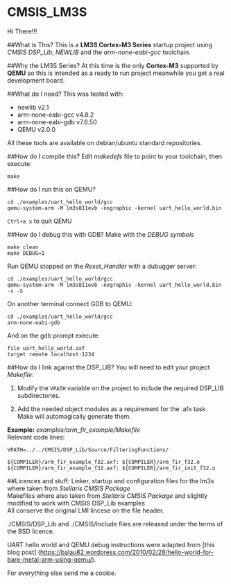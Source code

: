 # CMSIS_LM3S
Hi There!!!

##What is This?
This is a **LM3S Cortex-M3 Series** startup project using *CMSIS DSP_Lib*,
*NEWLIB* and the *arm-none-eabi-gcc* toolchain.

##Why the LM3S Series?
At this time is the only **Cortex-M3** supported by **QEMU** so this is
intended as a ready to run project meanwhile you get a real development board.

##What do I need?
This was tested with:
* newlib v2.1
* arm-none-eabi-gcc v4.8.2
* arm-none-eabi-gdb v7.6.50
* QEMU v2.0.0

All these tools are available on debian/ubuntu standard repositories.

##How do I compile this?
Edit *makedefs* file to point to your toolchain, then execute:
```
make
```

##How do I run this on QEMU?
```
cd ./examples/uart_hello_world/gcc
qemu-system-arm -M lm3s811evb -nographic -kernel uart_hello_world.bin
```
`Ctrl+a x` to quit QEMU

##How do I debug this with GDB?
Make with the *DEBUG symbols*
```
make clean
make DEBUG=1
```
Run QEMU stopped on the *Reset_Handler* with a dubugger server:
```
cd ./examples/uart_hello_world/gcc
qemu-system-arm -M lm3s811evb -nographic -kernel uart_hello_world.bin -s -S
```
On another terminal connect GDB to QEMU:
```
cd ./examples/uart_hello_world/gcc
arm-none-eabi-gdb
```
And on the gdb prompt execute:
```
file uart_hello_world.axf
target remote localhost:1234
```

##How do I link against the DSP_LIB?
You will need to edit your project *Makefile*:

1. Modify the `VPATH` variable on the project to include the required DSP_LIB subdirectories.

2. Add the needed object modules as a requirement for the <proyect>.afx task  
Make will automagically generate them.

**Example:** *examples/arm_fir_example/Makefile*  
Relevant code lines:
```
VPATH=../../CMSIS/DSP_Lib/Source/FilteringFunctions/
```
 
```
${COMPILER}/arm_fir_example_f32.axf: ${COMPILER}/arm_fir_f32.o
${COMPILER}/arm_fir_example_f32.axf: ${COMPILER}/arm_fir_init_f32.o
```

##Licences and stuff:
Linker, startup and configuration files for the lm3s where taken 
from *Stellaris CMSIS Package*  
Makefiles where also taken from *Stellaris CMSIS Package* and slightly modified
to work with CMSIS DSP_Lib examples  
All conserve the original LMI lincese on the file header.

./CMSIS/DSP_Lib and ./CMSIS/Include files are released under the terms of the BSD licence.

UART hello world and QEMU debug instructions were adapted from [this blog post]
(https://balau82.wordpress.com/2010/02/28/hello-world-for-bare-metal-arm-using-qemu/).

For everything else send me a cookie.
